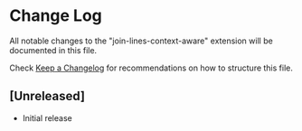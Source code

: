 # Change Log

All notable changes to the "join-lines-context-aware" extension will be documented in this file.

Check [Keep a Changelog](http://keepachangelog.com/) for recommendations on how to structure this file.

## [Unreleased]

- Initial release